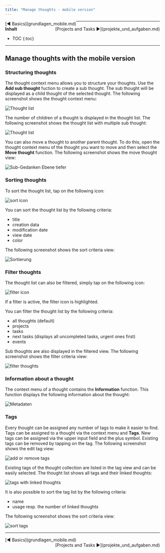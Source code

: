 ```yaml
---
title: "Manage thoughts - mobile version"
---
```


<div class="pageNavigation">
<div style="float:left;">
   [◀️ Basics](grundlagen_mobile.md)
</div>
<div style="float:right;">
  [Projects and Tasks ▶️](projekte_und_aufgaben.md)
</div>
</div>

---------------
__Inhalt__
* TOC
{:toc}
---------------

## Manage thoughts with the mobile version

### Structuring thoughts

The thought context menu allows you to structure your thoughts. Use the **Add sub thought** fuction to create a sub thought. The sub thought will be displayed as a child thought of the selected thought. The following screenshot shows the thought context menu:

![Thought list](../assets/images/ThoughtContext_en.png)

The number of children of a thought is displayed in the thought list. The following screenshot shows the thought list with multiple sub thought:

![Thought list](../assets/images/ThoughtTree_en.png)

You can also move a thought to another parent thought. To do this, open the thought context menu of the thought you want to move and then select the **Move thought** function. The following screenshot shows the move thought view:

![Sub-Gedanken Ebene tiefer](../assets/images/MoveThought_en.png)

### Sorting thoughts

To sort the thought list, tap on the following icon:

![sort icon](../assets/images/SortIcon.png)

You can sort the thought list by the following criteria:

* title
* creation data
* modification date
* view date
* color

The following screenshot shows the sort criteria view:

![Sortierung](../assets/images/SortThoughts_en.png)

### Filter thoughts

The thought list can also be filtered, simply tap on the following icon:

![filter icon](../assets/images/FilterIcon.png)

If a filter is active, the filter icon is highlighted.

You can filter the thought list by the following criteria:

* all thoughts (default)
* projects
* tasks
* next tasks (displays all uncompleted tasks, urgent ones first)
* events

Sub thoughts are also displayed in the filtered view. The following screenshot shows the filter criteria view:

![filter thoughts](../assets/images/FilterThoughts_en.png)

### Information about a thought

The context menu of a thought contains the **Information** function. This function displays the following information about the thought:

![Metadaten](../assets/images/ThoughtInformation_en.png)

### Tags

Every thought can be assigned any number of tags to make it easier to find. Tags can be assigned to a thought via the context menu and **Tags**. New tags can be assigned via the upper input field and the plus symbol. Existing tags can be removed by tapping on the tag. The following screenshot shows the edit tag view:

![add or remove tags](../assets/images/TagThought_en.png)

Existing tags of the thought collection are listed in the tag view and can be easily selected. The thought list shows all tags and their linked thoughts:

![tags with linked thoughts](../assets/images/TagList_en.png)

It is also possible to sort the tag list by the following criteria:

* name
* usage resp. the number of linked thoughts

The following screenshot shows the sort criteria view:

![sort tags](../assets/images/SortTags_en.png)

---------------

<div class="pageNavigation">
<div style="float:left;">
   [◀️ Basics](grundlagen_mobile.md)
</div>
<div style="float:right;">
  [Projects and Tasks ▶️](projekte_und_aufgaben.md)
</div>
</div>
